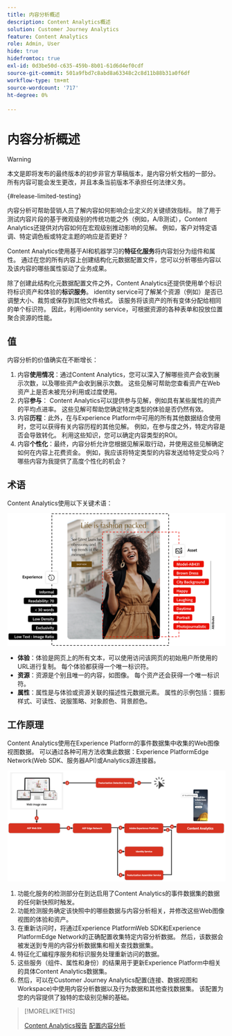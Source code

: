 ```yaml
---
title: 内容分析概述
description: Content Analytics概述
solution: Customer Journey Analytics
feature: Content Analytics
role: Admin, User
hide: true
hidefromtoc: true
exl-id: 0d3be50d-c635-459b-8b01-61d6d4ef0cdf
source-git-commit: 501a9fbd7c8abd8a63348c2c8d11b88b31a0f6df
workflow-type: tm+mt
source-wordcount: '717'
ht-degree: 0%

---
```


# 内容分析概述

<!-- 
This is a placeholder article for upcoming Content Analytics documentation. Currently used to set up contextual help entries for developer working on onboarding UI and workspace UI 
-->

>[!WARNING]
>
>本文是即将发布的最终版本的初步非官方草稿版本，是内容分析文档的一部分。 所有内容可能会发生更改，并且本条当前版本不承担任何法律义务。
>

{#release-limited-testing}

内容分析可帮助营销人员了解内容如何影响企业定义的关键绩效指标。 除了用于测试内容片段的基于微观级别的传统功能之外（例如，A/B测试），Content Analytics还提供对内容如何在宏观级别推动影响的见解。 例如，客户对特定语调、特定调色板或特定主题的响应是否更好？

Content Analytics使用基于AI和机器学习的&#x200B;**特征化服务**&#x200B;将内容划分为组件和属性。 通过在您的所有内容上创建结构化元数据配置文件，您可以分析哪些内容以及该内容的哪些属性驱动了业务成果。

除了创建此结构化元数据配置文件之外，Content Analytics还提供使用单个标识符标识资产和体验的&#x200B;**标识服务**。 identity service可了解某个资源（例如）是否已调整大小、裁剪或保存到其他文件格式。 该服务将该资产的所有变体分配给相同的单个标识符。 因此，利用identity service，可根据资源的各种表单和投放位置聚合资源的性能。

## 值

内容分析的价值确实在不断增长：

1. 内容&#x200B;**使用情况**：通过Content Analytics，您可以深入了解哪些资产会收到展示次数，以及哪些资产会收到展示次数。 这些见解可帮助您查看资产在Web资产上是否未被充分利用或过度使用。
1. 内容&#x200B;**参与**： Content Analytics可以提供参与见解，例如具有某些属性的资产的平均点进率。 这些见解可帮助您确定特定类型的体验是否仍然有效。
1. 内容&#x200B;**历程**：此外，在与Experience Platform中可用的所有其他数据结合使用时，您可以获得有关内容历程的其他见解。 例如，在参与度之外，特定内容是否会导致转化。 利用这些知识，您可以确定内容类型的ROI。
1. 内容&#x200B;**个性化**：最终，内容分析允许您根据见解采取行动，并使用这些见解确定如何在内容上花费资金。 例如，我应该将特定类型的内容发送给特定受众吗？ 哪些内容为我提供了高度个性化的机会？

## 术语

Content Analytics使用以下关键术语：

![Assets和体验](/help/content-analytics/assets//content-analytics-experience-asset.png)

* **体验**：体验是网页上的所有文本，可以使用访问该网页的初始用户所使用的URL进行复制。 每个体验都获得一个唯一标识符。
* **资源**：资源是个别且唯一的内容，如图像。 每个资产还会获得一个唯一标识符。
* **属性**：属性是与体验或资源关联的描述性元数据元素。 属性的示例包括：摄影样式、可读性、说服策略、对象颜色、背景颜色。

## 工作原理

Content Analytics使用在Experience Platform的事件数据集中收集的Web图像视图数据。 可以通过各种可用方法收集此数据：Experience PlatformEdge Network(Web SDK、服务器API)或Analytics源连接器。

![内容分析 — 工作原理](assets/how-it-works.png)


1. 功能化服务的检测部分在到达启用了Content Analytics的事件数据集的数据的任何新快照时触发。
1. 功能检测服务确定该快照中的哪些数据与内容分析相关，并修改这些Web图像视图的体验和资产。
1. 在重新访问时，将通过Experience PlatformWeb SDK和Experience PlatformEdge Network的正确配置收集特定内容分析数据。 然后，该数据会被发送到专用的内容分析数据集和相关查找数据集。
1. 特征化汇编程序服务和标识服务处理重新访问的数据。
1. 这些服务（组件、属性和身份）的结果用于更新Experience Platform中相关的具体Content Analytics数据集。
1. 然后，可以在Customer Journey Analytics配置(连接、数据视图和Workspace)中使用内容分析数据以及行为数据和其他查找数据集。 该配置为您的内容提供了独特的宏级别见解的基础。

>[!MORELIKETHIS]
>
>[Content Analytics报告](#report/report.md)
>[配置内容分析](config/configuration.md)
